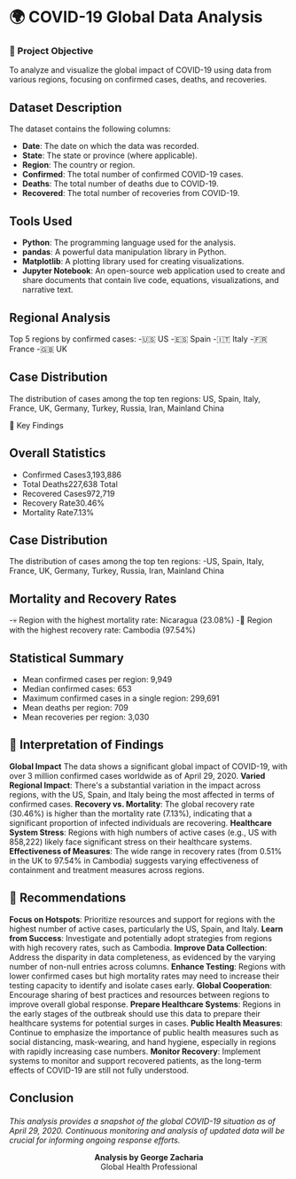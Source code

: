 # 🌍 COVID-19 Global Data Analysis

### 🎯 Project Objective
To analyze and visualize the global impact of COVID-19 using data from various regions, focusing on confirmed cases, deaths, and recoveries.

## Dataset Description

The dataset contains the following columns:
- **Date**: The date on which the data was recorded.
- **State**: The state or province (where applicable).
- **Region**: The country or region.
- **Confirmed**: The total number of confirmed COVID-19 cases.
- **Deaths**: The total number of deaths due to COVID-19.
- **Recovered**: The total number of recoveries from COVID-19.

## Tools Used

- **Python**: The programming language used for the analysis.
- **pandas**: A powerful data manipulation library in Python.
- **Matplotlib**: A plotting library used for creating visualizations.
- **Jupyter Notebook**: An open-source web application used to create and share documents that contain live code, equations, visualizations, and narrative text.


##  Regional Analysis
Top 5 regions by confirmed cases:
-🇺🇸 US
-🇪🇸 Spain
-🇮🇹 Italy
-🇫🇷 France
-🇬🇧 UK

## Case Distribution
The distribution of cases among the top ten regions:
US, Spain, Italy, France, UK, Germany, Turkey, Russia, Iran, Mainland China

🔑 Key Findings
##  Overall Statistics
- Confirmed Cases3,193,886
- Total Deaths227,638 Total
- Recovered Cases972,719
- Recovery Rate30.46%
- Mortality Rate7.13%

##  Case Distribution
The distribution of cases among the top ten regions:
-US, Spain, Italy, France, UK, Germany, Turkey, Russia, Iran, Mainland China

##  Mortality and Recovery Rates
    
-💀 Region with the highest mortality rate: Nicaragua (23.08%)
-💪 Region with the highest recovery rate: Cambodia (97.54%)

##  Statistical Summary
- Mean confirmed cases per region: 9,949
- Median confirmed cases: 653
- Maximum confirmed cases in a single region: 299,691
- Mean deaths per region: 709
- Mean recoveries per region: 3,030

 ##  🧠 Interpretation of Findings

**Global Impact** The data shows a significant global impact of COVID-19, with over 3 million confirmed cases worldwide as of April 29, 2020.
**Varied Regional Impact**: There's a substantial variation in the impact across regions, with the US, Spain, and Italy being the most affected in terms of confirmed cases.
**Recovery vs. Mortality**: The global recovery rate (30.46%) is higher than the mortality rate (7.13%), indicating that a significant proportion of infected individuals are recovering.
**Healthcare System Stress**: Regions with high numbers of active cases (e.g., US with 858,222) likely face significant stress on their healthcare systems.
**Effectiveness of Measures**: The wide range in recovery rates (from 0.51% in the UK to 97.54% in Cambodia) suggests varying effectiveness of containment and treatment measures across regions.

## 📝 Recommendations
**Focus on Hotspots**: Prioritize resources and support for regions with the highest number of active cases, particularly the US, Spain, and Italy.
**Learn from Success**: Investigate and potentially adopt strategies from regions with high recovery rates, such as Cambodia.
**Improve Data Collection**: Address the disparity in data completeness, as evidenced by the varying number of non-null entries across columns.
**Enhance Testing**: Regions with lower confirmed cases but high mortality rates may need to increase their testing capacity to identify and isolate cases early.
**Global Cooperation**: Encourage sharing of best practices and resources between regions to improve overall global response.
**Prepare Healthcare Systems**: Regions in the early stages of the outbreak should use this data to prepare their healthcare systems for potential surges in cases.
**Public Health Measures**: Continue to emphasize the importance of public health measures such as social distancing, mask-wearing, and hand hygiene, especially in regions with rapidly increasing case numbers.
**Monitor Recovery**: Implement systems to monitor and support recovered patients, as the long-term effects of COVID-19 are still not fully understood.



## Conclusion<p align="center">
  <i>This analysis provides a snapshot of the global COVID-19 situation as of April 29, 2020. Continuous monitoring and analysis of updated data will be crucial for informing ongoing response efforts.</i>
</p>
<p align="center">
  <b>Analysis by George Zacharia</b><br>
  Global Health Professional
</p>
